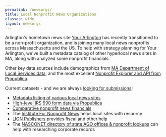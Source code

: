 ```yaml
---
permalink: /newsorgs/
title: Local Nonprofit News Organizations
classes: wide
layout: newsorgs
---
```


Arlington's hometown news site [Your Arlington](https://yourarlington.com/about) has recently transitioned to be a non-profit organization, and is joining many local news nonprofits across Massachusetts and the US.  To help with strategy planning for Your Arlington, we've built a metadata catalog of other hyperlocal news sites in MA, along with analyzed some nonprofit financials.

Other key data sources include demographics from [MA Department of Local Services data](https://www.mass.gov/collections/DLS-databank-reports?topicid=91821), and the most excellent [Nonprofit Explorer and API from Propublica](https://projects.propublica.org/nonprofits/).

Current datasets - and we are always [looking for submissions](/help)!

- [Metadata listing of various local news sites](/local-news-orgs/)
- [High-level IRS 990 form data via Propublica](/data/newsorgs/990/)
- [Comparative nonprofit news financials](/data/newsorgs/finance/news-finances.csv)
- The [Institute For Nonprofit News](https://findyournews.org/campaign/inn-network-directory/) helps local sites with resource
- [LION Publishers](https://www.lionpublishers.com/members/) provides fiscal and other help
- The [NASCONET directory of state AGO offices & nonprofit lookups](https://www.nasconet.org/resources/state-government/) can help with researching corporate records
